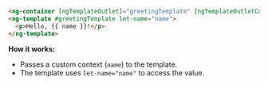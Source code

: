 ```html
<ng-container [ngTemplateOutlet]="greetingTemplate" [ngTemplateOutletContext]="{ name: 'Alice' }"></ng-container>
<ng-template #greetingTemplate let-name="name">
  <p>Hello, {{ name }}!</p>
</ng-template>
```

**How it works:**
- Passes a custom context (`name`) to the template.
- The template uses `let-name="name"` to access the value.
